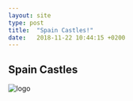 ```yaml
---
layout: site
type: post
title:  "Spain Castles!"
date:   2018-11-22 10:44:15 +0200
---
```



<h2>Spain Castles</h2>

<img src="../../../assets/company-name.png" alt="logo">